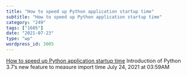 ```yaml
---
title: "How to speed up Python application startup time"
subtitle: "How to speed up Python application startup time"
category: "249"
tags: ["1605"]
date: "2021-07-23"
type: "wp"
wordpress_id: 3005
---
```

[ How to speed up Python application startup time](https://dev.to/methane/how-to-speed-up-python-application-startup-time-nkf)
 Introduction of Python 3.7’s new feature to measure import time
July 24, 2021 at 03:59AM